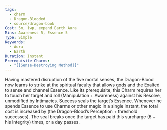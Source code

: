 ```yaml
---
tags:
  - charm
  - Dragon-Blooded
  - source/dragon-book
Cost: 5m, 1wp, expend Earth Aura
Mins: Awareness 5, Essence 5
Type: Simple
Keywords:
  - Aura
  - Earth
Duration: Instant
Prerequisite Charms:
  - "[[Sense-Destroying Method]]"
---
```

Having mastered disruption of the five mortal senses, the Dragon-Blood now learns to strike at the spiritual faculty that allows gods and the Exalted to sense and channel Essence. Like its prerequisite, this Charm requires her to touch her target and roll (Manipulation + Awareness) against his Resolve, unmodified by Intimacies. Success seals the target’s Essence. Whenever he spends Essence to use Charms or other magic in a single instant, the total cost is increased by (the Dragon-Blood’s Perception + threshold successes). The seal breaks once the target has paid this surcharge (6 − his Integrity) times, or a day passes. 